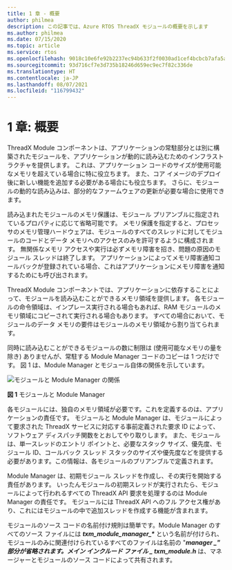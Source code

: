 ```yaml
---
title: 1 章 - 概要
author: philmea
description: この記事では、Azure RTOS ThreadX モジュールの概要を示します
ms.author: philmea
ms.date: 07/15/2020
ms.topic: article
ms.service: rtos
ms.openlocfilehash: 9018c10e6fe92b2237ec94b633f2f0030ad1cef4bcbcb7afa5ace20548f012ed
ms.sourcegitcommit: 93d716cf7e3d735b18246d659ec9ec7f82c336de
ms.translationtype: HT
ms.contentlocale: ja-JP
ms.lasthandoff: 08/07/2021
ms.locfileid: "116799432"
---
```

# <a name="chapter-1-overview"></a>1 章: 概要

ThreadX Module コンポーネントは、アプリケーションの常駐部分とは別に構築されたモジュールを、アプリケーションが動的に読み込むためのインフラストラクチャを提供します。 これは、アプリケーション コードのサイズが使用可能なメモリを超えている場合に特に役立ちます。 また、コア イメージのデプロイ後に新しい機能を追加する必要がある場合にも役立ちます。 さらに、モジュールの動的な読み込みは、部分的なファームウェアの更新が必要な場合に使用できます。

読み込まれたモジュールのメモリ保護は、モジュール プリアンブルに指定されているプロパティに応じて省略可能です。 メモリ保護を指定すると、プロセッサのメモリ管理ハードウェアは、モジュールのすべてのスレッドに対してモジュールのコードとデータ メモリへのアクセスのみを許可するように構成されます。 無関係なメモリ アクセスや実行は必ずメモリ障害を招き、問題の原因のモジュール スレッドは終了します。 アプリケーションによってメモリ障害通知コールバックが登録されている場合、これはアプリケーションにメモリ障害を通知するためにも呼び出されます。

ThreadX Module コンポーネントでは、アプリケーションに依存することによって、モジュールを読み込むことができるメモリ領域を提供します。 各モジュールの命令領域は、インプレース実行される場合もあれば、RAM モジュールのメモリ領域にコピーされて実行される場合もあります。 すべての場合において、モジュールのデータ メモリの要件はモジュールのメモリ領域から割り当てられます。

同時に読み込むことができるモジュールの数に制限は (使用可能なメモリの量を除き) ありませんが、常駐する Module Manager コードのコピーは 1 つだけです。 図 1 は、Module Manager とモジュール自体の関係を示しています。

![モジュールと Module Manager の関係](media/image2.png)

**図 1** モジュールと Module Manager

各モジュールには、独自のメモリ領域が必要です。これを定義するのは、アプリケーションの責任です。 モジュールと Module Manager は、モジュールによって要求された ThreadX サービスに対応する事前定義された要求 ID によって、ソフトウェア ディスパッチ関数をとおしてやり取りします。 また、モジュールは、単一スレッドのエントリ ポイントと、必要なスタック サイズ、優先度、モジュール ID、コールバック スレッド スタックのサイズや優先度などを提供する必要があります。この情報は、各モジュールのプリアンブルで定義されます。

Module Manager は、初期モジュール スレッドを作成し、その実行を開始する責任があります。 いったんモジュールの初期スレッドが実行されたら、モジュールによって行われるすべての ThreadX API 要求を処理するのは Module Manager の責任です。 モジュールには ThreadX API へのフル アクセス権があり、これにはモジュールの中で追加スレッドを作成する機能が含まれます。  
  
モジュールのソース コードの名前付け規則は簡単です。Module Manager のすべてのソース ファイルには ***txm_module_manager_\**** という名前が付けられ、モジュールのみに関連付けられているすべてのファイルは名前の "**_manager_ *_" 部分が省略されます。メイン インクルード ファイル _* _txm_module.h_** は、マネージャーとモジュールのソース コードによって共有されます。
